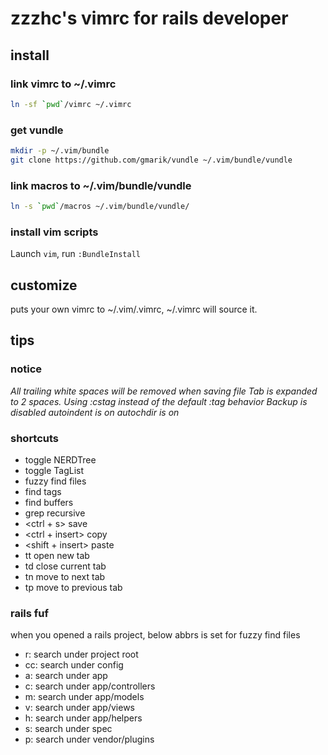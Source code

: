 # zzzhc's vimrc for rails developer

## install

### link vimrc to ~/.vimrc

``` sh
ln -sf `pwd`/vimrc ~/.vimrc
```

### get vundle

``` sh
mkdir -p ~/.vim/bundle
git clone https://github.com/gmarik/vundle ~/.vim/bundle/vundle
```

### link macros to ~/.vim/bundle/vundle

``` sh
ln -s `pwd`/macros ~/.vim/bundle/vundle/
```

### install vim scripts

Launch `vim`, run `:BundleInstall`

## customize

puts your own vimrc to ~/.vim/.vimrc, ~/.vimrc will source it.

## tips

### notice

*All trailing white spaces will be removed when saving file*
*Tab is expanded to 2 spaces.*
*Using :cstag instead of the default :tag behavior*
*Backup is disabled*
*autoindent is on*
*autochdir is on*

### shortcuts

* <F2> toggle NERDTree
* <F4> toggle TagList
* <F5> fuzzy find files
* <F6> find tags
* <F7> find buffers
* <F12> grep recursive
* <ctrl + s> save
* <ctrl + insert> copy
* <shift + insert> paste
* tt open new tab
* td close current tab
* tn move to next tab
* tp move to previous tab

### rails fuf

when you opened a rails project, below abbrs is set for fuzzy find files
* r: search under project root
* cc: search under config
* a: search under app
* c: search under app/controllers
* m: search under app/models
* v: search under app/views
* h: search under app/helpers
* s: search under spec
* p: search under vendor/plugins


